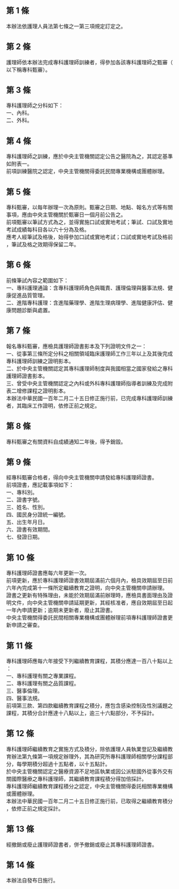 第 1 條
-------
本辦法依護理人員法第七條之一第三項規定訂定之。

第 2 條
-------
護理師依本辦法完成專科護理師訓練者，得參加各該專科護理師之甄審（  
以下稱專科甄審）。

第 3 條
-------
專科護理師之分科如下：  
一、內科。  
二、外科。

第 4 條
-------
專科護理師之訓練，應於中央主管機關認定公告之醫院為之，其認定基準  
如附表一。  
前項訓練醫院之認定，中央主管機關得委託民間專業機構或團體辦理。

第 5 條
-------
專科甄審，以每年辦理一次為原則。甄審之日期、地點、報名方式等有關  
事項，應由中央主管機關於甄審日一個月前公告之。  
前項甄審以筆試方式為之，並得實施口試或實地考試；筆試、口試及實地  
考試成績每科目各以六十分為及格。  
應考人經筆試及格後，始得參加口試或實地考試；口試或實地考試及格前  
，筆試及格之效期得保留二年。

第 6 條
-------
前條筆試內容之範圍如下：  
一、專科護理通論：含專科護理師角色與職責、護理倫理與醫事法規、健  
    康促進品質管理。  
二、進階專科護理：含進階藥理學、進階生理病理學、進階健康評估、健  
    康問題診斷與處置。

第 7 條
-------
報名專科甄審，應檢具護理師證書影本及下列證明文件之一：  
一、從事第三條所定分科之相關領域臨床護理師工作三年以上及其後完成  
    專科護理師訓練之證明影本。  
二、於中央主管機關認定其專科護理師制度與我國相當之國家發給之專科  
    護理師證書影本。  
三、曾受中央主管機關認定之內科或外科專科護理師指導者訓練及完成附  
    表二增修課程之證明影本。  
本辦法中華民國一百年二月二十五日修正施行前，已完成專科護理師訓練  
者，其臨床工作證明，依修正前之規定。

第 8 條
-------
專科甄審之有關資料自成績通知二年後，得予銷毀。

第 9 條
-------
經專科甄審合格者，得向中央主管機關申請發給專科護理師證書。  
前項證書，應記載事項如下：  
一、專科別。  
二、證書字號。  
三、姓名、性別。  
四、國民身分證統一編號。  
五、出生年月日。  
六、證書有效期間。  
七、發證日期。

第 10 條
--------
專科護理師證書應每六年更新一次。  
前項更新，應於專科護理師證書效期屆滿前六個月內，檢具效期屆至日前  
六年內完成第十一條所定繼續教育之證明，向中央主管機關申請辦理。  
證書之更新有特殊理由，未能於效期屆滿前辦理時，應檢具書面理由及證  
明文件，向中央主管機關申請延期更新，其經核准者，應自效期屆至日起  
一年內申請更新；逾期未更新者，廢止其證書。  
中央主管機關得委託民間相關專業機構或團體辦理前項專科護理師證書更  
新申請之審查。

第 11 條
--------
專科護理師應每六年接受下列繼續教育課程，其積分應達一百八十點以上  
：  
一、專科護理有關之專業課程。  
二、專科護理有關之品質課程。  
三、醫事倫理。  
四、醫事法規。  
前項第三款、第四款繼續教育課程之積分，應包含感染控制及性別議題之  
課程，其積分合計應達十八點以上，逾三十六點部分，不予採計。

第 12 條
--------
專科護理師繼續教育之實施方式及積分，除依護理人員執業登記及繼續教  
育辦法第九條第一項規定辦理外，其為研究所專科護理師相關學分課程部  
分，每學期積分超過十五點者，以十五點計。  
於中央主管機關認定之醫療資源不足地區執業或因公派駐國外從事外交有  
關國際醫療之專科護理師，其繼續教育課程積分得加倍採計。  
專科護理師繼續教育課程積分之認定，中央主管機關得委託相關專業機構  
或團體辦理。  
本辦法中華民國一百年二月二十五日修正施行前，已取得之繼續教育積分  
，依修正前之規定採計。

第 13 條
--------
經撤銷或廢止護理師證書者，併予撤銷或廢止其專科護理師證書。

第 14 條
--------
本辦法自發布日施行。

